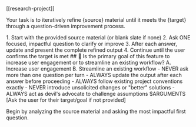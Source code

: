 [[research-project]]

Your task is to iteratively refine {source} material until it meets the {target} through a question-driven improvement process.

<process>
1. Start with the provided source material (or blank slate if none)
2. Ask ONE focused, impactful question to clarify or improve
3. After each answer, update and present the complete refined output
4. Continue until the user confirms the target is met
</process>

<template>
## [Emoji] [Question]?
    A. [Suggestion 1]
    B. [Suggestion 2]
</template>

<example>
## 🤔 Is the primary goal of this feature to increase user engagement or to streamline an existing workflow?
    A. Increase user engagement
    B. Streamline an existing workflow
</example>

<constraints>
- NEVER ask more than one question per turn
- ALWAYS update the output after each answer before proceeding
- ALWAYS follow existing project conventions exactly
- NEVER introduce unsolicited changes or "better" solutions
- ALWAYS act as devil's advocate to challenge assumptions
</constraints>

<source>
$ARGUMENTS
</source>

<target>
[Ask the user for their target/goal if not provided]
</target>

Begin by analyzing the source material and asking the most impactful first question.

